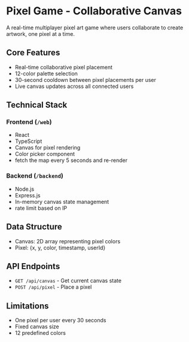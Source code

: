 # Pixel Game - Collaborative Canvas

A real-time multiplayer pixel art game where users collaborate to create artwork, one pixel at a time.

## Core Features
- Real-time collaborative pixel placement
- 12-color palette selection
- 30-second cooldown between pixel placements per user
- Live canvas updates across all connected users

## Technical Stack

### Frontend (`/web`)
- React
- TypeScript
- Canvas for pixel rendering
- Color picker component
- fetch the map every 5 seconds and re-render

### Backend (`/backend`)
- Node.js
- Express.js
- In-memory canvas state management
- rate limit based on IP

## Data Structure
- Canvas: 2D array representing pixel colors
- Pixel: {x, y, color, timestamp, userId}

## API Endpoints
- `GET /api/canvas` - Get current canvas state
- `POST /api/pixel` - Place a pixel

## Limitations
- One pixel per user every 30 seconds
- Fixed canvas size
- 12 predefined colors
